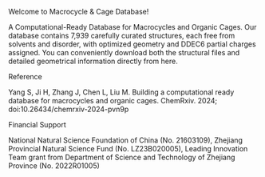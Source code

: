 Welcome to Macrocycle & Cage Database!

A Computational-Ready Database for Macrocycles and Organic Cages. Our database contains 7,939 carefully curated structures, each free from solvents and disorder, with optimized geometry and DDEC6 partial charges assigned. You can conveniently download both the structural files and detailed geometrical information directly from here.

 
Reference

Yang S, Ji H, Zhang J, Chen L, Liu M. Building a computational ready database for macrocycles and organic cages. ChemRxiv. 2024; doi:10.26434/chemrxiv-2024-pvn9p

 
Financial Support

National Natural Science Foundation of China (No. 21603109), Zhejiang Provincial Natural Science Fund (No. LZ23B020005), Leading Innovation Team grant from Department of Science and Technology of Zhejiang Province (No. 2022R01005)

 
 
